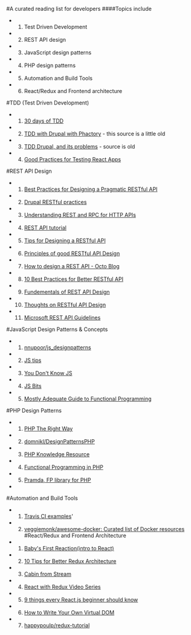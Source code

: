 #A curated reading list for developers
####Topics include
 - 1. Test Driven Development
 - 2. REST API design
 - 3. JavaScript design patterns
 - 4. PHP design patterns
 - 5. Automation and Build Tools
 - 6. React/Redux and Frontend architecture
 
#TDD (Test Driven Development)
 - 1. [30 days of TDD](http://www.telerik.com/blogs/30-days-tdd-day-one-what-is-tdd)
 - 2. [TDD with Drupal with Phactory](https://github.com/trimbletodd/phactory) - this source is a little old
 - 3. [TDD Drupal, and its problems](https://www.phase2technology.com/blog/test-driven-drupal/) - source is old
 - 4. [Good Practices for Testing React Apps](https://medium.com/@TuckerConnelly/good-practices-for-testing-react-apps-3a64154fa3b1#.kjrosxyn8)

#REST API Design
 - 1. [Best Practices for Designing a Pragmatic RESTful API](http://www.vinaysahni.com/best-practices-for-a-pragmatic-restful-api)
 - 2. [Drupal RESTful practices](https://github.com/RESTful-Drupal/restful)
 - 3. [Understanding REST and RPC for HTTP APIs](https://www.smashingmagazine.com/2016/09/understanding-rest-and-rpc-for-http-apis/)
 - 4. [REST API tutorial](http://www.restapitutorial.com/)
 - 5. [Tips for Designing a RESTful API](http://blog.karbyn.com/articles/tips-building-restful-api/)
 - 6. [Principles of good RESTful API Design](https://codeplanet.io/principles-good-restful-api-design/)
 - 7. [How to design a REST API - Octo Blog](http://blog.octo.com/en/design-a-rest-api/)
 - 8. [10 Best Practices for Better RESTful API](http://blog.mwaysolutions.com/2014/06/05/10-best-practices-for-better-restful-api/)
 - 9. [Fundementals of REST API Design](https://stormpath.com/blog/fundamentals-rest-api-design)
 - 10. [Thoughts on RESTful API Design](https://restful-api-design.readthedocs.io/en/latest/)
 - 11. [Microsoft REST API Guidelines](https://github.com/Microsoft/api-guidelines)

#JavaScript Design Patterns & Concepts
 - 1. [nnupoor/js_designpatterns](https://github.com/nnupoor/js_designpatterns)
 - 2. [JS tips](https://github.com/loverajoel/jstips)
 - 3. [You Don't Know JS](https://github.com/you-dont-need/You-Dont-Need-Javascript)
 - 4. [JS Bits](https://github.com/vasanthk/js-bits)
 - 5. [Mostly Adequate Guide to Functional Programming](https://drboolean.gitbooks.io/mostly-adequate-guide/content/)

#PHP Design Patterns
 - 1. [PHP The Right Way](http://www.phptherightway.com/pages/Functional-Programming.html)
 - 2. [domnikl/DesignPatternsPHP](https://github.com/domnikl/DesignPatternsPHP)
 - 3. [PHP Knowledge Resource](https://wwphp-fb.github.io/learn/)
 - 4. [Functional Programming in PHP](http://www.phptherightway.com/pages/Functional-Programming.html)
 - 5. [Pramda, FP library for PHP](https://github.com/kapolos/pramda)
 - 
 
#Automation and Build Tools
 - 1. [Travis CI examples](https://github.com/travis-ci-examples)'
 - 2. [veggiemonk/awesome-docker: Curated list of Docker resources](https://github.com/veggiemonk/awesome-docker)
#React/Redux and Frontend Architecture
 - 1. [Baby's First Reaction(intro to React)](https://medium.com/javascript-scene/baby-s-first-reaction-2103348eccdd#.gyr88oksb)
 - 2. [10 Tips for Better Redux Architecture](https://medium.com/javascript-scene/10-tips-for-better-redux-architecture-69250425af44#.2a4zb57mb)
 - 3. [Cabin from Stream](http://cabin.getstream.io/)
 - 4. [React with Redux Video Series](https://www.youtube.com/watch?v=1w-oQ-i1XB8)
 - 5. [9 things every React.js beginner should know](https://camjackson.net/post/9-things-every-reactjs-beginner-should-know)
 - 6. [How to Write Your Own Virtual DOM](https://medium.com/@deathmood/how-to-write-your-own-virtual-dom-ee74acc13060#.5zl6v0j3q)
 - 7. [happypoulp/redux-tutorial](https://github.com/happypoulp/redux-tutorial)
